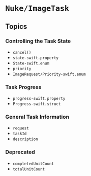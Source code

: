 # ``Nuke/ImageTask``

## Topics

### Controlling the Task State

- ``cancel()``
- ``state-swift.property``
- ``State-swift.enum``
- ``priority``
- ``ImageRequest/Priority-swift.enum``

### Task Progress

- ``progress-swift.property``
- ``Progress-swift.struct``

### General Task Information

- ``request``
- ``taskId``
- ``description``

### Deprecated

- ``completedUnitCount``
- ``totalUnitCount``
